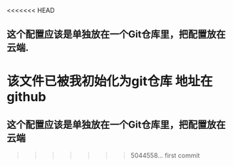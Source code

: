 <<<<<<< HEAD
## 这个配置应该是单独放在一个Git仓库里，把配置放在云端.

该文件已被我初始化为git仓库
地址在github
=======
## 这个配置应该是单独放在一个Git仓库里，把配置放在云端
>>>>>>> 5044558... first commit
